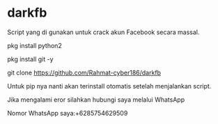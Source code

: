 # darkfb
Script yang di gunakan untuk crack akun Facebook secara massal.

pkg install python2

pkg install git -y

git clone https://github.com/Rahmat-cyber186/darkfb

Untuk pip nya nanti akan terinstall otomatis setelah menjalankan script.


Jika mengalami eror silahkan hubungi saya melalui WhatsApp

Nomor WhatsApp saya:+6285754629509
